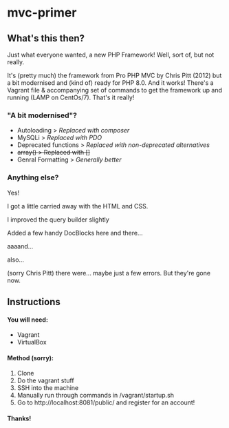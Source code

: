 # mvc-primer

## What's this then?
Just what everyone wanted, a new  PHP Framework! Well, sort of, but not really. 

It's (pretty much) the framework from Pro PHP MVC by Chris Pitt (2012) but a bit modernised and (kind of) ready for PHP 8.0. And it works! There's a Vagrant file & accompanying set of commands to get the framework up and running (LAMP on CentOs/7). That's it really!

### "A bit modernised"?
* Autoloading          > _Replaced with composer_
* MySQLi               > _Replaced with PDO_
* Deprecated functions > _Replaced with non-deprecated alternatives_
* ~~array()             > Replaced with \[\]~~
* Genral Formatting    > _Generally better_

### Anything else? 
Yes! 

I got a little carried away with the HTML and CSS.

I improved the query builder slightly

Added a few handy DocBlocks here and there... 

aaaand... 

also...

(sorry Chris Pitt) there were... maybe just a few errors. But they're gone now. 

## Instructions
#### You will need: 
* Vagrant 
* VirtualBox 

#### Method (sorry):
1. Clone
2. Do the vagrant stuff 
3. SSH into the machine
4. Manually run through commands in /vagrant/startup.sh
5. Go to http://localhost:8081/public/ and register for an account! 

#### Thanks!
